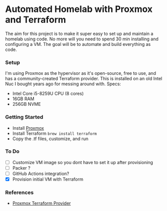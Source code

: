 # Automated Homelab with Proxmox and Terraform

The aim for this project is to make it super easy to set up and maintain a homelab using code. No more will you need to spend 30 min installing and configuring a VM. The goal will be to automate and build everything as code.

### Setup
I'm using Proxmox as the hypervisor as it's open-source, free to use, and has a community-created Terraform provider. This is installed on an old Intel Nuc I bought years ago for messing around with. 
Specs:
- Intel Core i5-8259U CPU (8 cores)
- 16GB RAM
- 256GB NVME

### Getting Started
- Install [Proxmox](https://www.proxmox.com/en/downloads/category/proxmox-virtual-environment)
- Install Terraform ```brew install terraform```
- Copy the .tf files, customize, and run

### To Do
- [ ] Customize VM image so you dont have to set it up after provisioning
- [ ] Packer ?
- [ ] GitHub Actions integration? 
- [x] Provision initial VM with Terraform

### References
- [Proxmox Terraform Provider](https://registry.terraform.io/providers/Telmate/proxmox/latest/docs)